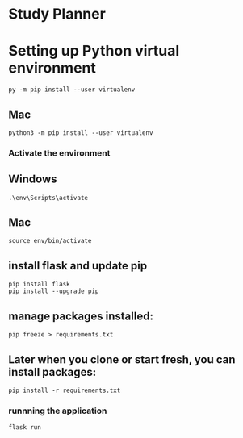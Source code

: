 # Study Planner

# Setting up Python virtual environment

```
py -m pip install --user virtualenv
```

## Mac
```
python3 -m pip install --user virtualenv
```
### Activate the environment
## Windows
```
.\env\Scripts\activate
```

## Mac
```
source env/bin/activate
```

## install flask and update pip

```
pip install flask
pip install --upgrade pip
```

## manage packages installed:

```
pip freeze > requirements.txt
```

## Later when you clone or start fresh, you can install packages:

```
pip install -r requirements.txt
```

### runnning the application

```
flask run
```